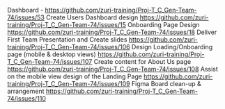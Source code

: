 Dashboard -	https://github.com/zuri-training/Proj-T_C_Gen-Team-74/issues/53
Create Users Dashboard design	https://github.com/zuri-training/Proj-T_C_Gen-Team-74/issues/15
Onboarding Page Design	https://github.com/zuri-training/Proj-T_C_Gen-Team-74/issues/18
Deliver First Team Presentation and Create slides	https://github.com/zuri-training/Proj-T_C_Gen-Team-74/issues/106
Design Loading/Onboarding page (mobile & desktop views)	https://github.com/zuri-training/Proj-T_C_Gen-Team-74/issues/107
Create content for About Us page	https://github.com/zuri-training/Proj-T_C_Gen-Team-74/issues/108
Assist on the mobile view design of the Landing Page	https://github.com/zuri-training/Proj-T_C_Gen-Team-74/issues/109
Figma Board clean-up & arrangement	https://github.com/zuri-training/Proj-T_C_Gen-Team-74/issues/110